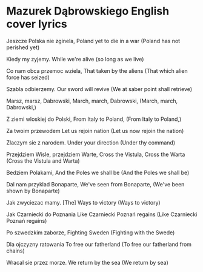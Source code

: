 # Mazurek Dąbrowskiego English cover lyrics

Jeszcze Polska nie zginela,
Poland yet to die in a war
(Poland has not perished yet)

Kiedy my zyjemy.
While we're alive
(so long as we live)

Co nam obca przemoc wziela,
That taken by the aliens
(That which alien force has seized)

Szabla odbierzemy.
Our sword will revive
(We at saber point shall retrieve)



Marsz, marsz, Dabrowski,
March, march, Dabrowski,
(March, march, Dabrowski,)

Z ziemi wloskiej do Polski,
From Italy to Poland,
(From Italy to Poland,)

Za twoim przewodem
Let us rejoin nation
(Let us now rejoin the nation)

Zlaczym sie z narodem.
Under your direction
(Under thy command)



Przejdziem Wisle, przejdziem Warte,
Cross the Vistula, Cross the Warta
(Cross the Vistula and Warta)

Bedziem Polakami,
And the Poles we shall be
(And the Poles we shall be)

Dal nam przyklad Bonaparte,
We've seen from Bonaparte,
(We've been shown by Bonaparte)

Jak zwyciezac mamy.
[The] Ways to victory
(Ways to victory)


Jak Czarniecki do Poznania
Like Czarniecki Poznań regains
(Like Czarniecki Poznań regains)

Po szwedzkim zaborze,
Fighting Sweden
(Fighting with the Swede)

Dla ojczyzny ratowania
To free our fatherland
(To free our fatherland from chains)

Wracal sie przez morze.
We return by the sea
(We return by sea)

